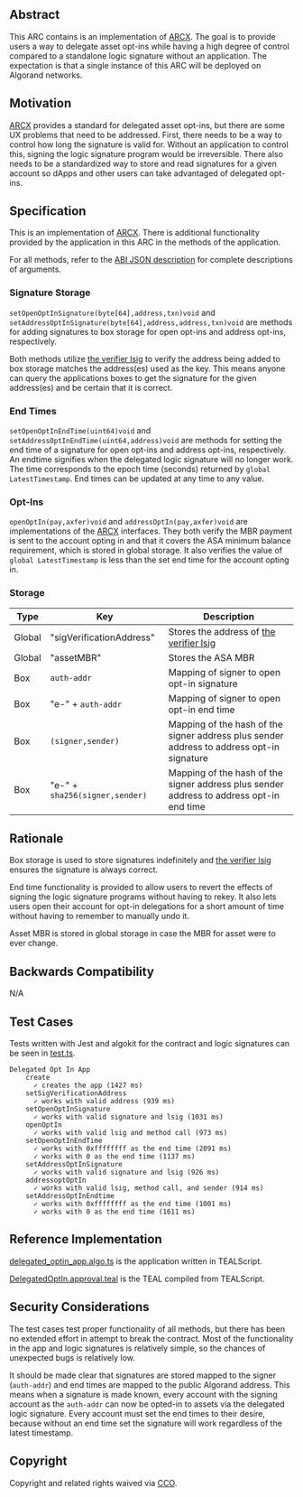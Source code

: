 ## Abstract
This ARC contains is an implementation of [ARCX](https://github.com/algorandfoundation/ARCs/pull/229). The goal is to provide users a way to delegate asset opt-ins while having a high degree of control compared to a standalone logic signature without an application. The expectation is that a single instance of this ARC will be deployed on Algorand networks. 

## Motivation
[ARCX](https://github.com/algorandfoundation/ARCs/pull/229) provides a standard for delegated asset opt-ins, but there are some UX problems that need to be addressed. First, there needs to be a way to control how long the signature is valid for. Without an application to control this, signing the logic signature program would be irreversible. There also needs to be a standardized way to store and read signatures for a given account so dApps and other users can take advantaged of delegated opt-ins.

## Specification
This is an implementation of [ARCX](https://github.com/algorandfoundation/ARCs/pull/229). There is additional functionality provided by the application in this ARC in the methods of the application.

For all methods, refer to the [ABI JSON description](./contracts/artifacts/DelegatedOptIn.abi.json) for complete descriptions of arguments.

### Signature Storage

`setOpenOptInSignature(byte[64],address,txn)void` and `setAddressOptInSignature(byte[64],address,address,txn)void` are methods for adding signatures to box storage for open opt-ins and address opt-ins, respectively.

Both methods utilize [the verifier lsig](./contracts/verifier_lsig.teal) to verify the address being added to box storage matches the address(es) used as the key. This means anyone can query the applications boxes to get the signature for the given address(es) and be certain that it is correct.

### End Times

`setOpenOptInEndTime(uint64)void` and `setAddressOptInEndTime(uint64,address)void` are methods for setting the end time of a signature for open opt-ins and address opt-ins, respectively. An endtime signifies when the delegated logic signature will no longer work. The time corresponds to the epoch time (seconds) returned by `global LatestTimestamp`. End times can be updated at any time to any value.

### Opt-Ins

`openOptIn(pay,axfer)void` and `addressOptIn(pay,axfer)void` are implementations of the [ARCX](https://github.com/algorandfoundation/ARCs/pull/229) interfaces. They both verify the MBR payment is sent to the account opting in and that it covers the ASA minimum balance requirement, which is stored in global storage. It also verifies the value of `global LatestTimestamp` is less than the set end time for the account opting in.

### Storage

| Type | Key | Description |
| ---- | --- | ----------- |
| Global | "sigVerificationAddress" | Stores the address of [the verifier lsig](./contracts/verifier_lsig.teal) |
| Global | "assetMBR" | Stores the ASA MBR |
| Box | `auth-addr` | Mapping of signer to open opt-in signature |
| Box |  "e-" + `auth-addr` | Mapping of signer to open opt-in end time |
| Box | `(signer,sender)` | Mapping of the hash of the signer address plus sender address to address opt-in signature |
| Box |  "e-" + `sha256(signer,sender)` | Mapping of the hash of the signer address plus sender address to address opt-in end time |

## Rationale
Box storage is used to store signatures indefinitely and [the verifier lsig](./contracts/verifier_lsig.teal) ensures the signature is always correct.

End time functionality is provided to allow users to revert the effects of signing the logic signature programs without having to rekey. It also lets users open their account for opt-in delegations for a short amount of time without having to remember to manually undo it.

Asset MBR is stored in global storage in case the MBR for asset were to ever change.

## Backwards Compatibility
N/A

## Test Cases
Tests written with Jest and algokit for the contract and logic signatures can be seen in [test.ts](./tests/test.ts).

```
Delegated Opt In App
    create
      ✓ creates the app (1427 ms)
    setSigVerificationAddress
      ✓ works with valid address (939 ms)
    setOpenOptInSignature
      ✓ works with valid signature and lsig (1031 ms)
    openOptIn
      ✓ works with valid lsig and method call (973 ms)
    setOpenOptInEndTime
      ✓ works with 0xffffffff as the end time (2091 ms)
      ✓ works with 0 as the end time (1137 ms)
    setAddressOptInSignature
      ✓ works with valid signature and lsig (926 ms)
    addressoptOptIn
      ✓ works with valid lsig, method call, and sender (914 ms)
    setAddressOptInEndtime
      ✓ works with 0xffffffff as the end time (1001 ms)
      ✓ works with 0 as the end time (1611 ms)
```

## Reference Implementation
[delegated_optin_app.algo.ts](./contracts/delegated_optin_app.algo.ts) is the application written in TEALScript.

[DelegatedOptIn.approval.teal](./contracts/artifacts/DelegatedOptIn.approval.teal) is the TEAL compiled from TEALScript.

## Security Considerations

The test cases test proper functionality of all methods, but there has been no extended effort in attempt to break the contract. Most of the functionality in the app and logic signatures is relatively simple, so the chances of unexpected bugs is relatively low.

It should be made clear that signatures are stored mapped to the signer (`auth-addr`) and end times are mapped to the public Algorand address. This means when a signature is made known, every account with the signing account as the `auth-addr` can now be opted-in to assets via the delegated logic signature. Every account must set the end times to their desire, because without an end time set the signature will work regardless of the latest timestamp.

## Copyright
Copyright and related rights waived via <a href="https://creativecommons.org/publicdomain/zero/1.0/">CCO</a>.

